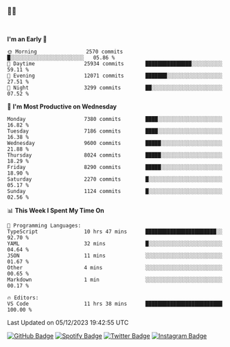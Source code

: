 ### 🤙🍺

<!-- <a href="https://github-readme-stats.vercel.app/api?username=hzak2xx&count_private=true&show_icons=true&theme=dracula">
  <img align="center" src="https://github-readme-stats.vercel.app/api?username=hzak2xx&count_private=true&show_icons=true&theme=dracula" />
</a>
</br> -->
</br>

<!--START_SECTION:waka-->
**I'm an Early 🐤** 

```text
🌞 Morning                2570 commits        █░░░░░░░░░░░░░░░░░░░░░░░░   05.86 % 
🌆 Daytime                25934 commits       ███████████████░░░░░░░░░░   59.11 % 
🌃 Evening                12071 commits       ███████░░░░░░░░░░░░░░░░░░   27.51 % 
🌙 Night                  3299 commits        ██░░░░░░░░░░░░░░░░░░░░░░░   07.52 % 
```
📅 **I'm Most Productive on Wednesday** 

```text
Monday                   7380 commits        ████░░░░░░░░░░░░░░░░░░░░░   16.82 % 
Tuesday                  7186 commits        ████░░░░░░░░░░░░░░░░░░░░░   16.38 % 
Wednesday                9600 commits        █████░░░░░░░░░░░░░░░░░░░░   21.88 % 
Thursday                 8024 commits        █████░░░░░░░░░░░░░░░░░░░░   18.29 % 
Friday                   8290 commits        █████░░░░░░░░░░░░░░░░░░░░   18.90 % 
Saturday                 2270 commits        █░░░░░░░░░░░░░░░░░░░░░░░░   05.17 % 
Sunday                   1124 commits        █░░░░░░░░░░░░░░░░░░░░░░░░   02.56 % 
```


📊 **This Week I Spent My Time On** 

```text
💬 Programming Languages: 
TypeScript               10 hrs 47 mins      ███████████████████████░░   92.70 % 
YAML                     32 mins             █░░░░░░░░░░░░░░░░░░░░░░░░   04.64 % 
JSON                     11 mins             ░░░░░░░░░░░░░░░░░░░░░░░░░   01.67 % 
Other                    4 mins              ░░░░░░░░░░░░░░░░░░░░░░░░░   00.65 % 
Markdown                 1 min               ░░░░░░░░░░░░░░░░░░░░░░░░░   00.17 % 

🔥 Editors: 
VS Code                  11 hrs 38 mins      █████████████████████████   100.00 % 
```


 Last Updated on 05/12/2023 19:42:55 UTC
<!--END_SECTION:waka-->

[![GitHub Badge](https://img.shields.io/badge/GitHub-100000?style=for-the-badge&logo=github&logoColor=white)](https://github.com/hzak2xx)
[![Spotify Badge](https://img.shields.io/badge/Spotify-1ED760?&style=for-the-badge&logo=spotify&logoColor=white)](https://open.spotify.com/user/uf90s6sbbh75a1mt44clkhkvf)
[![Twitter Badge](https://img.shields.io/badge/Twitter-1DA1F2?style=for-the-badge&logo=twitter&logoColor=white)](https://twitter.com/hzak2xx)
[![Instagram Badge](https://img.shields.io/badge/Instagram-E4405F?style=for-the-badge&logo=instagram&logoColor=white)](https://www.instagram.com/hzak2xx/)

